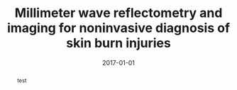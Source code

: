 ---
draft: false
doi: 10.1109/TIM.2016.2620778
title: Millimeter wave reflectometry and imaging for noninvasive diagnosis of skin burn injuries
publication_types:
  - "2"
authors:
  - Yuan Gao
  - Reza Zoughi
publication: In *IEEE Transactions on Instrumentation and Measurement*
publication_short: In *IEEE Transactions on Instrumentation and Measurement*
abstract: test
summary: mmWave Skin Burn 
tags: [J1]
featured: false
image:
  filename: featured
  focal_point: Smart
  preview_only: false
date: 2017-01-01
---